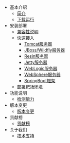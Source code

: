 - 基本介绍
  - [简介](doc/tutorial/intro.md)
  - [下载运行](doc/tutorial/install.md)
- 安装部署
  - [兼容性说明](doc/deploy/compat.md)
  - 快速接入
    - [Tomcat服务器](doc/deploy/manual/tomcat.md)
    - [JBoss/Wildfly服务器](doc/deploy/manual/jboss.md)
    - [Resin服务器](doc/deploy/manual/resin.md)
    - [Jetty服务器](doc/deploy/manual/jetty.md)
    - [WebLogic服务器](doc/deploy/manual/weblogic.md)
    - [WebSphere服务器](doc/deploy/manual/websphere.md)
    - [SpringBoot框架](doc/deploy/manual/springboot.md)
  - [部署靶场环境](doc/deploy/vulns.md)
- 功能说明
  - [检测能力](doc/features/detects.md)
- 版本变更
  - [版本变更](doc/changes/changelog.md)
- 贡献榜
  - [贡献榜](doc/contributions.md)
- 关于我们
  - [技术支持](doc/aboutus/support.md)